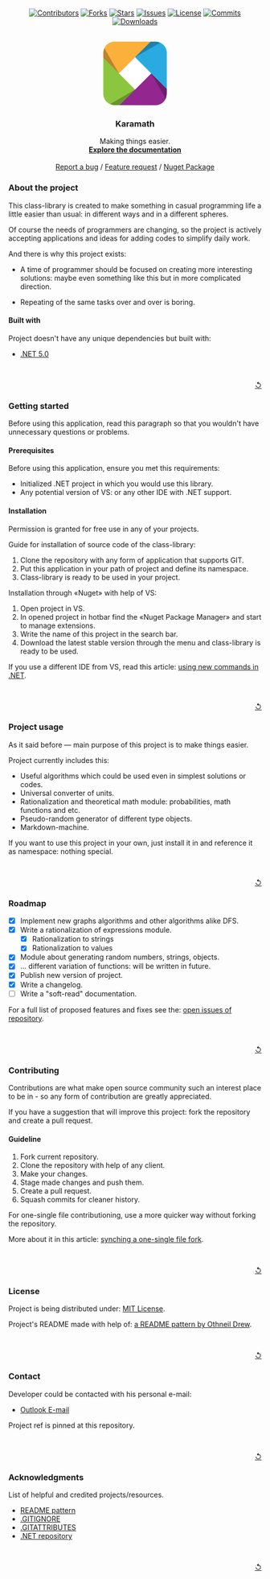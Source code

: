 <!-- Project shields -->

<br />
<div align="center">

[![Contributors][CLT_LINK]][CLT_U_LINK]
[![Forks][FRK_LINK]][FRK_U_LINK]
[![Stars][STR_LINK]][STR_U_LINK]
[![Issues][ISS_LINK]][ISS_U_LINK]
[![License][LCN_LINK]][LCN_U_LINK]
[![Commits][CMM_LINK]][CMM_U_LINK]
[![Downloads][DWN_LINK]][DWN_U_LINK]
</div>

<!-- Shields sources -->

[CLT_LINK]: https://img.shields.io/github/contributors/Falcion/Karamath?style=for-the-badge
[FRK_LINK]: https://img.shields.io/github/forks/Falcion/Karamath?style=for-the-badge
[STR_LINK]: https://img.shields.io/github/stars/Falcion/Karamath?style=for-the-badge
[ISS_LINK]: https://img.shields.io/github/issues/Falcion/Karamath?style=for-the-badge
[LCN_LINK]: https://img.shields.io/badge/license-MIT-green?style=for-the-badge
[CMM_LINK]: https://img.shields.io/github/commit-activity/m/Falcion/Karamath?style=for-the-badge
[DWN_LINK]: https://img.shields.io/nuget/dt/Karamath?style=for-the-badge

<!-- Shields hyperlinks -->

[CLT_U_LINK]: https://github.com/Falcion/Karamath/graphs/contributors/
[FRK_U_LINK]: https://github.com/Falcion/Karamath/network/members/
[STR_U_LINK]: https://github.com/Falcion/Karamath/stargazers/
[ISS_U_LINK]: https://github.com/Falcion/Karamath/issues/
[LCN_U_LINK]: https://github.com/Falcion/Karamath/blob/default/LICENSE.md/
[CMM_U_LINK]: https://github.com/Falcion/Karamath/commits/
[DWN_U_LINK]: https://www.nuget.org/packages/Karamath/

<!-- Logo in README and different stuff -->

<br />
<div align="center">
    <img src="./.resources/images/icon.png" alt="Icon" width="128" height="128">
    <h3 align="center">Karamath</h3>
    <!---->
    <p align="center">
    Making things easier.
    <br />
    <a href="https://github.com/"><strong>Explore the documentation</strong></a>
    <br />
    <br />
    <a href="https://github.com/Falcion/Karamath/issues/new?assignees=Falcion&labels=Error&template=issue-about-bug-.md&title=ERROR%3A+Enter+the+header+of+an+issue.">Report a bug</a>
    / 
    <a href="https://github.com/Falcion/Karamath/issues/new?assignees=Falcion&labels=Feature+request&template=feature-request-.md&title=FEATURE%3A+Enter+the+header+of+an+issue.">Feature request</a>
    / 
    <a href="https://www.nuget.org/packages/Karamath/">Nuget Package</a>
    </p>
</div>

<!-- About the project -->

### About the project

This class-library is created to make something in casual programming life a little easier than usual: in different ways and in a different spheres.

Of course the needs of programmers are changing, so the project is actively accepting applications and ideas for adding codes to simplify daily work.

And there is why this project exists:

<!-- Reasons of project existing: may be useless but steel needed. -->

- A time of programmer should be focused on creating more interesting solutions: maybe even something like this but in more complicated direction.

- Repeating of the same tasks over and over is boring.

#### Built with

Project doesn't have any unique dependencies but built with:

- [.NET 5.0](https://dotnet.microsoft.com/en-us/)

<br />
<p align="right"><a href="#top" title="Back to the top">↺</a></p>

<!-- Getting started -->

### Getting started

Before using this application, read this paragraph so that you wouldn't have unnecessary questions or problems.

#### Prerequisites

<!-- 
    As it said, project doesn't have any unique dependencies.
    But user must know at least minimum that he needs to install.
    As I would call it - informational minimum.
 -->

Before using this application, ensure you met this requirements:

- Initialized .NET project in which you would use this library.
- Any potential version of VS: or any other IDE with .NET support.

#### Installation

Permission is granted for free use in any of your projects.

Guide for installation of source code of the class-library:

1. Clone the repository with any form of application that supports GIT.
2. Put this application in your path of project and define its namespace.
3. Class-library is ready to be used in your project.

<!--
    "VS" actually is «Visual Studio 2019/2022» including RC versions.
    Unfortunately, developer doesn't have access to ReSharper, so-
    there is no context about IDEs like it.
 -->
Installation through «Nuget» with help of VS:

1. Open project in VS.
2. In opened project in hotbar find the «Nuget Package Manager» and start to manage extensions.
3. Write the name of this project in the search bar.
4. Download the latest stable version through the menu and class-library is ready to be used.

If you use a different IDE from VS, read this article: [using new commands in .NET][STACKOVERFLOW].

[STACKOVERFLOW]: https://stackoverflow.com/questions/40675162/install-a-nuget-package-in-visual-studio-code/

<br />
<p align="right"><a href="#top" title="Back to the top">↺</a></p>

### Project usage

As it said before — main purpose of this project is to make things easier.

Project currently includes this:

<!--
    Even like about reasons of project existence:
    - Project could be useful if you want to learn some functions.
    - Project doesn't use some hyper intellectual formulas for calculations.
 -->
- Useful algorithms which could be used even in simplest solutions or codes.
- Universal converter of units.
- Rationalization and theoretical math module: probabilities, math functions and etc.
- Pseudo-random generator of different type objects.
- Markdown-machine.

If you want to use this project in your own, just install it in and reference it as namespace: nothing special.

<br />
<p align="right"><a href="#top" title="Back to the top">↺</a></p>

<!--
    ROADMAP of the project
        List of potential functions in future versions of project: no garanties
 -->
 
### Roadmap

- [x] Implement new graphs algorithms and other algorithms alike DFS.
- [x] Write a rationalization of expressions module.
  - [x] Rationalization to strings
  - [x] Rationalization to values
- [x] Module about generating random numbers, strings, objects.
- [x] ... different variation of functions: will be written in future.
- [x] Publish new version of project.
- [x] Write a changelog.
- [ ] Write a "soft-read" documentation.  

For a full list of proposed features and fixes see the: [open issues of repository][OPEN_ISSUES].

[OPEN_ISSUES]: https://github.com/Falcion/Karamath/issues/

<br />
<p align="right"><a href="#top" title="Back to the top">↺</a></p>

### Contributing

Contributions are what make open source community such an interest place to be in - so any form of contribution are greatly appreciated.

If you have a suggestion that will improve this project: fork the repository and create a pull request.

<!-- Guideline for contributions -->

#### Guideline

1. Fork current repository.
2. Clone the repository with help of any client.
3. Make your changes.
4. Stage made changes and push them.
5. Create a pull request.
6. Squash commits for cleaner history.

For one-single file contributioning, use a more quicker way without forking the repository.

More about it in this article: [synching a one-single file fork][DCT_LINK].

[DCT_LINK]: https://help.github.com/articles/syncing-a-fork/

<br />
<p align="right"><a href="#top" title="Back to the top">↺</a></p>

### License

Project is being distributed under: [MIT License](./LICENSE.md).

<!-- 
    A reference to one of the most beautiful patterns for README.
    Link is below:
        https://github.com/othneildrew/Best-README-Template
 -->
Project's README made with help of: [a README pattern by Othneil Drew][REF].

[REF]: https://github.com/othneildrew/Best-README-Template/

<br />
<p align="right"><a href="#top" title="Back to the top">↺</a></p>

### Contact

Developer could be contacted with his personal e-mail:

<!-- Using "MAILTO" for better view of README -->

- <a href="mailto: io.falcion@outlook.com">Outlook E-mail</a>

Project ref is pinned at this repository.

<br />
<p align="right"><a href="#top" title="Back to the top">↺</a></p>

### Acknowledgments

<!-- Informational minimum. -->

List of helpful and credited projects/resources.

- [README pattern][README]
- [.GITIGNORE][GITIGN]
- [.GITATTRIBUTES][GITATT]
- [.NET repository][.NET]

[README]: https://github.com/othneildrew/Best-README-Template/
[GITIGN]: https://github.com/github/gitignore/
[GITATT]: https://github.com/alexkaratarakis/gitattributes/
[.NET]: https://github.com/dotnet/core/

<br />
<p align="right"><a href="#top" title="Back to the top">↺</a></p>

<!-- 
    README constantly using button that described above.
    Array for potential symbols of this mini-function:
        ↟↑↥↺⇑⇞

    Advice: don't use chars that are too bold or detailed.
 -->
